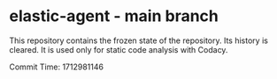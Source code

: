 # elastic-agent - main branch

This repository contains the frozen state of the repository.
Its history is cleared. It is used only for static code
analysis with Codacy.

Commit Time: 1712981146